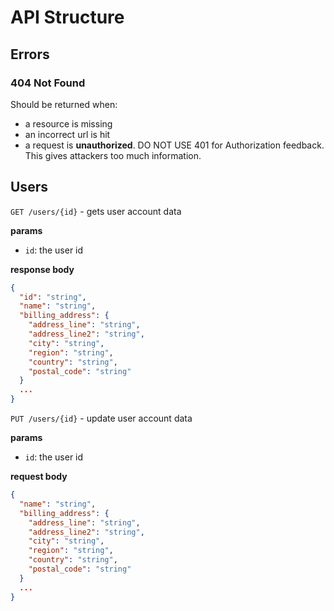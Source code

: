 # API Structure

## Errors

### 404 Not Found

Should be returned when:
- a resource is missing
- an incorrect url is hit
- a request is **unauthorized**. DO NOT USE 401 for Authorization feedback. This gives attackers too much information.

## Users

`GET /users/{id}` - gets user account data

**params**
- `id`: the user id

**response body**
```json
{
  "id": "string",
  "name": "string",
  "billing_address": {
    "address_line": "string",
    "address_line2": "string",
    "city": "string",
    "region": "string",
    "country": "string",
    "postal_code": "string"
  }
  ...
}
```


`PUT /users/{id}` - update user account data

**params**
- `id`: the user id

**request body**
```json
{
  "name": "string",
  "billing_address": {
    "address_line": "string",
    "address_line2": "string",
    "city": "string",
    "region": "string",
    "country": "string",
    "postal_code": "string"
  }
  ...
}
```
